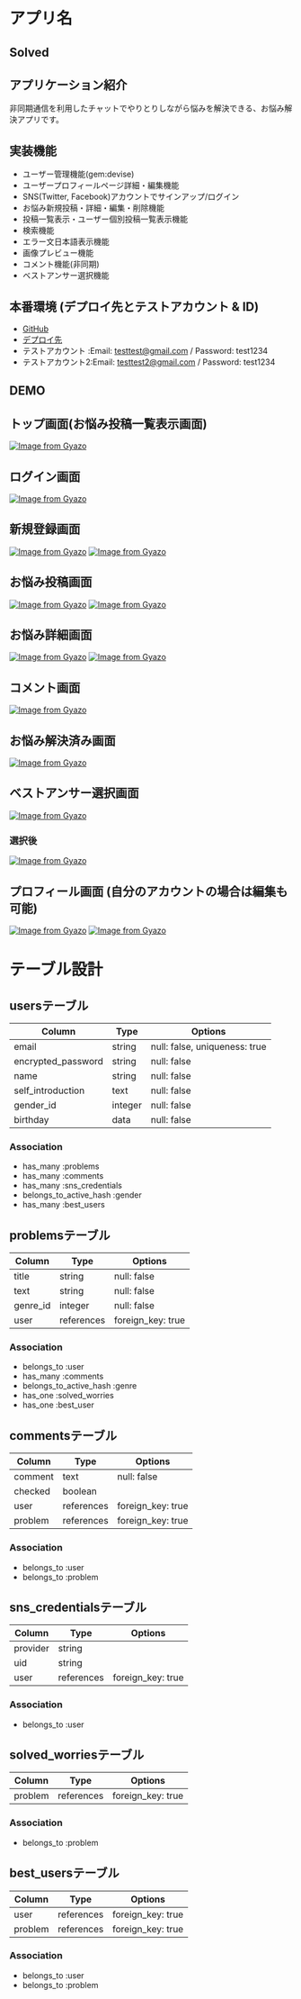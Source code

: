 # アプリ名

## Solved

## アプリケーション紹介

 非同期通信を利用したチャットでやりとりしながら悩みを解決できる、お悩み解決アプリです。

## 実装機能

* ユーザー管理機能(gem:devise)
* ユーザープロフィールページ詳細・編集機能
* SNS(Twitter, Facebook)アカウントでサインアップ/ログイン
* お悩み新規投稿・詳細・編集・削除機能
* 投稿一覧表示・ユーザー個別投稿一覧表示機能
* 検索機能
* エラー文日本語表示機能
* 画像プレビュー機能
* コメント機能(非同期)
* ベストアンサー選択機能

## 本番環境 (デプロイ先とテストアカウント & ID) 

* [GitHub](https://github.com/maetatu22/Solved) 
* [デプロイ先](http://46.51.237.161/)
* テストアカウント :Email: testtest@gmail.com / Password: test1234
* テストアカウント2:Email: testtest2@gmail.com / Password: test1234

## DEMO

## トップ画面(お悩み投稿一覧表示画面)

[![Image from Gyazo](https://i.gyazo.com/614015edfae80d595de40ae53f593419.png)](https://gyazo.com/614015edfae80d595de40ae53f593419)

## ログイン画面

[![Image from Gyazo](https://i.gyazo.com/52b4a8bcb92956a77398b8332fdf41b5.png)](https://gyazo.com/52b4a8bcb92956a77398b8332fdf41b5)

## 新規登録画面

[![Image from Gyazo](https://i.gyazo.com/4b64e1d8504e17b91674918370996af2.png)](https://gyazo.com/4b64e1d8504e17b91674918370996af2)
[![Image from Gyazo](https://i.gyazo.com/f1b8dd400a24ebec7eb110cddc07e229.png)](https://gyazo.com/f1b8dd400a24ebec7eb110cddc07e229)

 ## お悩み投稿画面

 [![Image from Gyazo](https://i.gyazo.com/642141c0e3421015b46c36dc39c93bbd.png)](https://gyazo.com/642141c0e3421015b46c36dc39c93bbd)
 [![Image from Gyazo](https://i.gyazo.com/fb1b4227ce1a56e49031561f97bc64ee.png)](https://gyazo.com/fb1b4227ce1a56e49031561f97bc64ee)

 ## お悩み詳細画面

 [![Image from Gyazo](https://i.gyazo.com/dea6adb10ad1e38cd0bf3424a912f825.jpg)](https://gyazo.com/dea6adb10ad1e38cd0bf3424a912f825)
 [![Image from Gyazo](https://i.gyazo.com/26729f929e0a76d855f8dace60efc083.png)](https://gyazo.com/26729f929e0a76d855f8dace60efc083)

 ## コメント画面

 [![Image from Gyazo](https://i.gyazo.com/9dc7c067e9b52756a62790619223db16.png)](https://gyazo.com/9dc7c067e9b52756a62790619223db16)

 ## お悩み解決済み画面

 [![Image from Gyazo](https://i.gyazo.com/471026a62845104f64999b6702565ec3.png)](https://gyazo.com/471026a62845104f64999b6702565ec3)

 ## ベストアンサー選択画面

 [![Image from Gyazo](https://i.gyazo.com/e6662670ccd6eda571426b8693eb3289.png)](https://gyazo.com/e6662670ccd6eda571426b8693eb3289)
 ### 選択後
 [![Image from Gyazo](https://i.gyazo.com/bbf74a81a75172d308bedc99f4a2413f.png)](https://gyazo.com/bbf74a81a75172d308bedc99f4a2413f)

 ## プロフィール画面 (自分のアカウントの場合は編集も可能)

 [![Image from Gyazo](https://i.gyazo.com/9f97bcce2bc659e9152af2f620988aac.png)](https://gyazo.com/9f97bcce2bc659e9152af2f620988aac)
 [![Image from Gyazo](https://i.gyazo.com/a846b6e7a6cd76b32a214efc1f856dae.png)](https://gyazo.com/a846b6e7a6cd76b32a214efc1f856dae)


# テーブル設計

## usersテーブル

| Column            | Type               | Options                       |
| ----------------- | ------------------ | ----------------------------- |
| email             | string             |  null: false, uniqueness: true|
| encrypted_password| string             |  null: false                  |
| name              | string             |  null: false                  |
| self_introduction | text               |  null: false                  |
| gender_id         | integer            |  null: false                  |
| birthday          | data               |  null: false                  |   

### Association

- has_many :problems
- has_many :comments
- has_many :sns_credentials
- belongs_to_active_hash :gender
- has_many :best_users

## problemsテーブル

| Column        | Type       | Options           |
| ------------- | ---------- | ----------------- |
| title         | string     | null: false       |
| text          | string     | null: false       |
| genre_id      | integer    | null: false       |
| user          | references | foreign_key: true |

### Association

- belongs_to :user
- has_many :comments
- belongs_to_active_hash :genre
- has_one :solved_worries
- has_one :best_user

## commentsテーブル

| Column             | Type       | Options           |
| ------------------ | ---------- | ----------------- |
| comment            | text       | null: false       |
| checked            | boolean    |                   |
| user               | references | foreign_key: true |
| problem            | references | foreign_key: true |

### Association

- belongs_to :user
- belongs_to :problem

## sns_credentialsテーブル

| Column             | Type       | Options           |
| ------------------ | ---------- | ----------------- |
| provider           | string     |                   |
| uid                | string     |                   |
| user               | references | foreign_key: true |

### Association

- belongs_to :user

## solved_worriesテーブル

| Column             | Type       | Options           |
| ------------------ | ---------- | ----------------- |
| problem            | references | foreign_key: true |

### Association

- belongs_to :problem

## best_usersテーブル

| Column             | Type       | Options           |
| ------------------ | ---------- | ----------------- |
| user               | references | foreign_key: true |
| problem            | references | foreign_key: true |

### Association

- belongs_to :user
- belongs_to :problem

